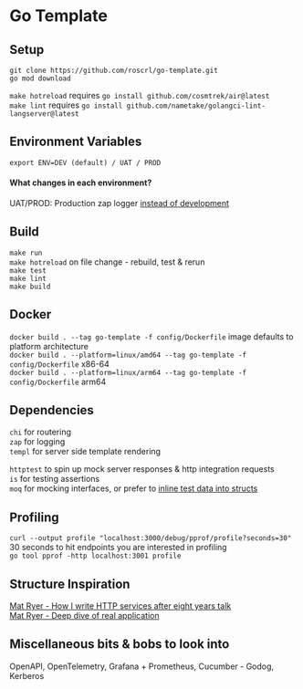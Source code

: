 # Go Template

## Setup

`git clone https://github.com/roscrl/go-template.git`  
`go mod download`

`make hotreload` requires `go install github.com/cosmtrek/air@latest`  
`make lint` requires `go install github.com/nametake/golangci-lint-langserver@latest`

## Environment Variables

`export ENV=DEV (default) / UAT / PROD`

#### What changes in each environment?

UAT/PROD: Production zap logger [instead of development](https://pkg.go.dev/go.uber.org/zap#hdr-Configuring_Zap)

## Build

`make run`  
`make hotreload` on file change - rebuild, test & rerun  
`make test`  
`make lint`  
`make build`

## Docker

`docker build . --tag go-template -f config/Dockerfile` image defaults to platform architecture  
`docker build . --platform=linux/amd64 --tag go-template -f config/Dockerfile` x86-64  
`docker build . --platform=linux/arm64 --tag go-template -f config/Dockerfile` arm64

## Dependencies

`chi` for routering  
`zap` for logging  
`templ` for server side template rendering

`httptest` to spin up mock server responses & http integration requests  
`is` for testing assertions  
`moq` for mocking interfaces, or prefer to [inline test data into structs](https://jrock.us/posts/go-interfaces/)

## Profiling

`curl --output profile "localhost:3000/debug/pprof/profile?seconds=30"` 30 seconds to hit endpoints you are interested in profiling  
`go tool pprof -http localhost:3001 profile`

## Structure Inspiration

[Mat Ryer - How I write HTTP services after eight years talk](https://www.youtube.com/watch?v=XGVZ0Ip4XPM)  
[Mat Ryer - Deep dive of real application](https://www.youtube.com/watch?v=VRZZeJwIAIM)

## Miscellaneous bits & bobs to look into

OpenAPI, OpenTelemetry, Grafana + Prometheus, Cucumber - Godog, Kerberos
